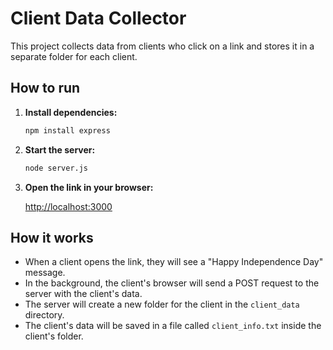 # Client Data Collector

This project collects data from clients who click on a link and stores it in a separate folder for each client.

## How to run

1. **Install dependencies:**

   ```bash
   npm install express
   ```

2. **Start the server:**

   ```bash
   node server.js
   ```

3. **Open the link in your browser:**

   [http://localhost:3000](http://localhost:3000)

## How it works

- When a client opens the link, they will see a "Happy Independence Day" message.
- In the background, the client's browser will send a POST request to the server with the client's data.
- The server will create a new folder for the client in the `client_data` directory.
- The client's data will be saved in a file called `client_info.txt` inside the client's folder.

